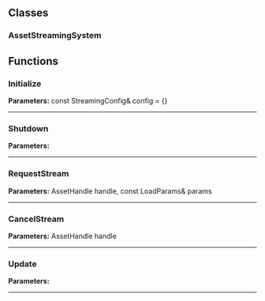 
## Classes

### AssetStreamingSystem




## Functions

### Initialize



**Parameters:** const StreamingConfig& config = {}

---

### Shutdown



**Parameters:** 

---

### RequestStream



**Parameters:** AssetHandle handle, const LoadParams& params

---

### CancelStream



**Parameters:** AssetHandle handle

---

### Update



**Parameters:** 

---
